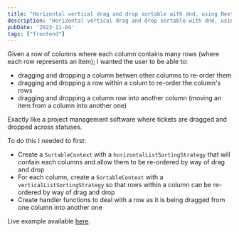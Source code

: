 ```yaml
---
title: "Horizontal vertical drag and drop sortable with dnd, using NextJS, Typescript and TailwindCSS"
description: "Horizontal vertical drag and drop sortable with dnd, using NextJS, Typescript and TailwindCSS"
pubDate: '2023-11-04'
tags: ["frontend"]
---
```


Given a row of columns where each column contains many rows (where each row represents an item); I wanted the user to be able to:
- dragging and dropping a column betwen other columns to re-order them
- dragging and dropping a row within a colum to re-order the column's rows
- dragging and dropping a column row into another column (moving an item from a column into another one)

Exactly like a project management software where tickets are dragged and dropped across statuses. 

To do this I needed to first:
- Create a `SortableContext` with a `horizontalListSortingStrategy` that will contain each columns and allow them to be re-ordered by way of drag and drop
- For each column, create a `SortableContext` with a `verticalListSortingStrategy` so that rows within a column can be re-ordered by way of drag and drop
- Create handler functions to deal with a row as it is being dragged from one column into another one

Live example available <a href="https://codesandbox.io/p/sandbox/horizontal-vertical-drag-and-drop-sortable-xp8q49?file=%2Fapp%2Fpage.tsx%3A14%2C17">here</a>.
